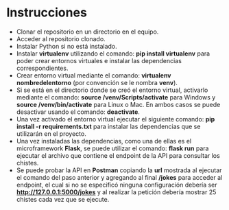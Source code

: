 # Instrucciones

- Clonar el repositorio en un directorio en el equipo.
- Acceder al repositorio clonado.
- Instalar Python si no está instalado.
- Instalar **virtualenv** utilizando el comando: **pip install virtualenv** para poder crear entornos virtuales e instalar las dependencias correspondientes.
- Crear entorno virtual mediante el comando: **virtualenv nombredelentorno** (por convención se le nombra **venv**).
- Si se está en el directorio donde se creó el entorno virtual, activarlo mediante el comando: **source /venv/Scripts/activate** para Windows y **source /venv/bin/activate** para Linux o Mac. En ambos casos se puede desactivar usando el comando: **deactivate**.
- Una vez activado el entorno virtual ejecutar el siguiente comando: **pip install -r requirements.txt** para instalar las dependencias que se utilizarán en el proyecto.
- Una vez instaladas las dependencias, como una de ellas es el microframework **Flask**, se puede utilizar el comando: **flask run** para ejecutar el archivo que contiene el endpoint de la API para consultar los chistes.
- Se puede probar la API en **Postman** copiando la **url** mostrada al ejecutar el comando del paso anterior y agregando al final **/jokes** para acceder al endpoint, el cual si no se especificó ninguna configuración debería ser **http://127.0.0.1:5000/jokes** y al realizar la petición debería mostrar 25 chistes cada vez que se ejecute.
